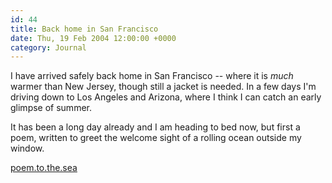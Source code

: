 ```yaml
---
id: 44
title: Back home in San Francisco
date: Thu, 19 Feb 2004 12:00:00 +0000
category: Journal
---
```


I have arrived safely back home in San Francisco -- where it is *much*
warmer than New Jersey, though still a jacket is needed.  In a few days
I'm driving down to Los Angeles and Arizona, where I think I can catch
an early glimpse of summer.

It has been a long day already and I am heading to bed now, but first a
poem, written to greet the welcome sight of a rolling ocean outside my
window.

[poem.to.the.sea](poem.to.the.sea)


